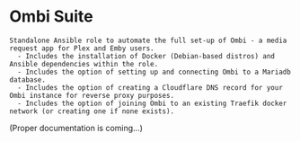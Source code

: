 Ombi Suite
=========

    Standalone Ansible role to automate the full set-up of Ombi - a media request app for Plex and Emby users.
      - Includes the installation of Docker (Debian-based distros) and Ansible dependencies within the role.
      - Includes the option of setting up and connecting Ombi to a Mariadb database.
      - Includes the option of creating a Cloudflare DNS record for your Ombi instance for reverse proxy purposes.
      - Includes the option of joining Ombi to an existing Traefik docker network (or creating one if none exists).

(Proper documentation is coming...)
